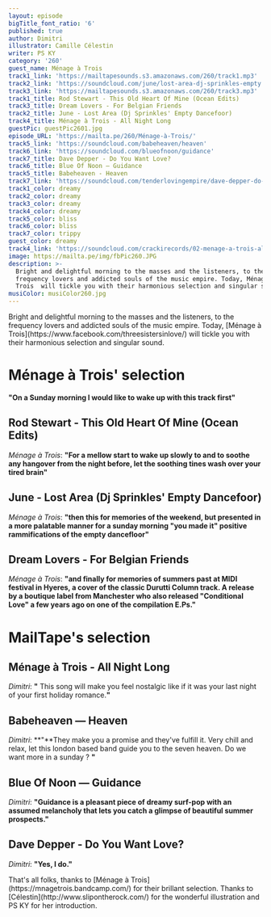 ```yaml
---
layout: episode
bigTitle_font_ratio: '6'
published: true
author: Dimitri
illustrator: Camille Célestin
writer: PS KY
category: '260'
guest_name: Ménage à Trois
track1_link: 'https://mailtapesounds.s3.amazonaws.com/260/track1.mp3'
track2_link: 'https://soundcloud.com/june/lost-area-dj-sprinkles-empty'
track3_link: 'https://mailtapesounds.s3.amazonaws.com/260/track3.mp3'
track1_title: Rod Stewart - This Old Heart Of Mine (Ocean Edits)
track3_title: Dream Lovers - For Belgian Friends
track2_title: June - Lost Area (Dj Sprinkles' Empty Dancefoor)
track4_title: Ménage à Trois - All Night Long
guestPic: guestPic2601.jpg
episode_URL: 'https://mailta.pe/260/Ménage-à-Trois/'
track5_link: 'https://soundcloud.com/babeheaven/heaven'
track6_link: 'https://soundcloud.com/blueofnoon/guidance'
track7_title: Dave Depper - Do You Want Love?
track6_title: Blue Of Noon — Guidance
track5_title: Babeheaven - Heaven
track7_link: 'https://soundcloud.com/tenderlovingempire/dave-depper-do-you-want-love'
track1_color: dreamy
track2_color: dreamy
track3_color: dreamy
track4_color: dreamy
track5_color: bliss
track6_color: bliss
track7_color: trippy
guest_color: dreamy
track4_link: 'https://soundcloud.com/crackirecords/02-menage-a-trois-all-night'
image: https://mailta.pe/img/fbPic260.JPG
description: >-
  Bright and delightful morning to the masses and the listeners, to the
  frequency lovers and addicted souls of the music empire. Today, Ménage à
  Trois  will tickle you with their harmonious selection and singular sound.
musiColor: musiColor260.jpg
---
```

<p id="introduction">Bright and delightful morning to the masses and the listeners, to the frequency lovers and addicted souls of the music empire. Today, [Ménage à Trois](https://www.facebook.com/threesistersinlove/) will tickle you with their harmonious selection and singular sound.</p>

# Ménage à Trois' selection

**"**On a Sunday morning I would like to wake up with this track first**"**

## Rod Stewart - This Old Heart Of Mine (Ocean Edits)

_Ménage à Trois_: **"**For a mellow start to wake up slowly to and to soothe any hangover from the night before, let the soothing tines wash over your tired brain**"**

## June - Lost Area (Dj Sprinkles' Empty Dancefoor)
_Ménage à Trois_: **"**then this for memories of the weekend, but presented in a more palatable manner for a sunday morning "you made it" positive rammifications of the empty dancefloor**"**

## Dream Lovers - For Belgian Friends
_Ménage à Trois_: **"**and finally for memories of summers past at MIDI festival in Hyeres, a cover of the classic Durutti Column track. A release by a boutique label from Manchester who also released "Conditional Love" a few years ago on one of the compilation E.Ps.**"**

# MailTape's selection

## Ménage à Trois - All Night Long
_Dimitri_: **"** This song will make you feel nostalgic like if it was your last night of your first holiday romance.**"**

## Babeheaven — Heaven
_Dimitri_: **"**They make you a promise and they've fulfill it. Very chill and relax, let this london based band guide you to the seven heaven. Do we want more in a sunday ? **"**

## Blue Of Noon — Guidance
_Dimitri_: **"**Guidance is a pleasant piece of dreamy surf-pop with an assumed melancholy that lets you catch a glimpse of beautiful summer prospects.**"**

## Dave Depper - Do You Want Love?
_Dimitri_: **"**Yes, I do.**"**

<p id="outroduction">That's all folks, thanks to [Ménage à Trois](https://mnagetrois.bandcamp.com/) for their brillant selection. Thanks to [Célestin](http://www.slipontherock.com/) for the wonderful illustration and PS KY for her introduction.</p>

